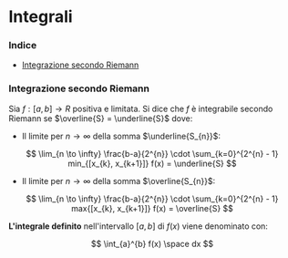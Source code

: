 # Integrali

### Indice
- [Integrazione secondo Riemann](#Integrazione-secondo-Riemann)

### Integrazione secondo Riemann

Sia $f: [a,b] \to R$ positiva e limitata. Si dice che $f$ è integrabile
secondo Riemann se $\overline{S} = \underline{S}$ dove:

- Il limite per $n \to \infty$ della somma $\underline{S_{n}}$:

$$
\lim_{n \to \infty} \frac{b-a}{2^{n}} \cdot \sum_{k=0}^{2^{n} - 1} 
min_{[x_{k}, x_{k+1}]} f(x) = \underline{S} 
$$
 
- Il limite per $n \to \infty$ della somma $\overline{S_{n}}$:

$$
\lim_{n \to \infty} \frac{b-a}{2^{n}} \cdot \sum_{k=0}^{2^{n} - 1} 
max{[x_{k}, x_{k+1}]} f(x) = \overline{S} 
$$

**L'integrale definito** nell'intervallo $[a,b]$ di $f(x)$ viene
denominato con:

$$
\int_{a}^{b} f(x) \space dx
$$

